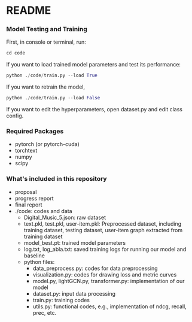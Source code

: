# README

### Model Testing and Training

First, in console or terminal, run:

```python
cd code
```

If you want to load trained model parameters and test its performance:

```python
python ./code/train.py --load True
```

If you want to retrain the model,

```python
python ./code/train.py --load False
```

If you want to edit the hyperparameters, open dataset.py and edit class config.

### Required Packages

- pytorch (or pytorch-cuda)
- torchtext
- numpy
- scipy

### What's included in this repository

- proposal
- progress report
- final report
- ./code: codes and data
  - Digital_Music_5.json: raw dataset
  - text.pkl, test.pkl, user-item.pkl: Preprocessed dataset, including training dataset, testing dataset, user-item graph extracted from training dataset
  - model_best.pt: trained model parameters
  - log.txt, log_abla.txt: saved training logs for running our model and baseline
  - python files:
    - data_preprocess.py: codes for data preprocessing
    - visualization.py: codes for drawing loss and metric curves
    - model.py, lightGCN.py, transformer.py: implementation of our model
    - dataset.py: input data processing
    - train.py: training codes
    - utils.py: functional codes, e.g., implementation of ndcg, recall, prec, etc.